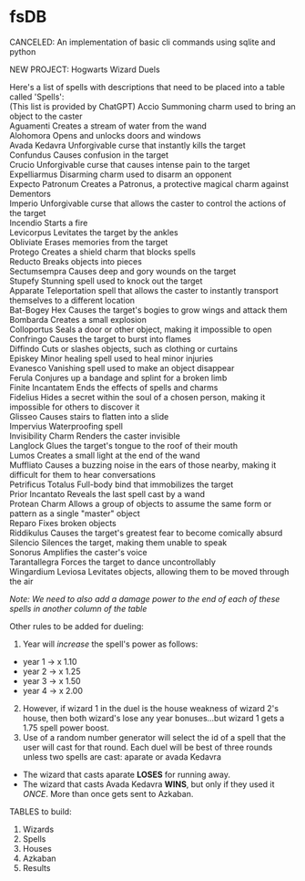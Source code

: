 # fsDB
CANCELED: An implementation of basic cli commands using sqlite and python

NEW PROJECT: Hogwarts Wizard Duels

Here's a list of spells with descriptions that need to be placed into a table called 'Spells':<br>
(This list is provided by ChatGPT)
Accio	              Summoning charm used to bring an object to the caster<br>
Aguamenti     	    Creates a stream of water from the wand<br>
Alohomora	          Opens and unlocks doors and windows<br>
Avada Kedavra	      Unforgivable curse that instantly kills the target<br>
Confundus	          Causes confusion in the target<br>
Crucio	            Unforgivable curse that causes intense pain to the target<br>
Expelliarmus	      Disarming charm used to disarm an opponent<br>
Expecto Patronum	  Creates a Patronus, a protective magical charm against Dementors<br>
Imperio	            Unforgivable curse that allows the caster to control the actions of the target<br>
Incendio	          Starts a fire<br>
Levicorpus	        Levitates the target by the ankles<br>
Obliviate	          Erases memories from the target<br>
Protego	            Creates a shield charm that blocks spells<br>
Reducto	            Breaks objects into pieces<br>
Sectumsempra        Causes deep and gory wounds on the target<br>
Stupefy	            Stunning spell used to knock out the target<br>
Apparate	          Teleportation spell that allows the caster to instantly transport themselves to a different location<br>
Bat-Bogey Hex     	Causes the target's bogies to grow wings and attack them<br>
Bombarda	          Creates a small explosion<br>
Colloportus	        Seals a door or other object, making it impossible to open<br>
Confringo	          Causes the target to burst into flames<br>
Diffindo	          Cuts or slashes objects, such as clothing or curtains<br>
Episkey	            Minor healing spell used to heal minor injuries<br>
Evanesco	          Vanishing spell used to make an object disappear<br>
Ferula	            Conjures up a bandage and splint for a broken limb<br>
Finite Incantatem	  Ends the effects of spells and charms<br>
Fidelius	          Hides a secret within the soul of a chosen person, making it impossible for others to discover it<br>
Glisseo	            Causes stairs to flatten into a slide<br>
Impervius         	Waterproofing spell<br>
Invisibility Charm	Renders the caster invisible<br>
Langlock	          Glues the target's tongue to the roof of their mouth<br>
Lumos	              Creates a small light at the end of the wand<br>
Muffliato	          Causes a buzzing noise in the ears of those nearby, making it difficult for them to hear conversations<br>
Petrificus Totalus	Full-body bind that immobilizes the target<br>
Prior               Incantato	Reveals the last spell cast by a wand<br>
Protean             Charm	Allows a group of objects to assume the same form or pattern as a single "master" object<br>
Reparo	            Fixes broken objects<br>
Riddikulus	        Causes the target's greatest fear to become comically absurd<br>
Silencio	          Silences the target, making them unable to speak<br>
Sonorus	            Amplifies the caster's voice<br>
Tarantallegra	      Forces the target to dance uncontrollably<br>
Wingardium Leviosa	Levitates objects, allowing them to be moved through the air<br>

*Note: We need to also add a damage power to the end of each of these spells in another column of the table*<br>

Other rules to be added for dueling:<br>
1.  Year will *increase* the spell's power as follows:<br>
  - year 1 -> x 1.10<br>
  - year 2 -> x 1.25<br>
  - year 3 -> x 1.50<br>
  - year 4 -> x 2.00<br>
2.  However, if wizard 1 in the duel is the house weakness of wizard 2's house, then both wizard's lose any year bonuses...but wizard 1 gets a 1.75 spell power boost.<br>
3.  Use of a random number generator will select the id of a spell that the user will cast for that round. Each duel will be best of three rounds unless two spells are     cast: aparate or avada Kedavra<br>
  - The wizard that casts aparate **LOSES** for running away.<br>
  - The wizard that casts Avada Kedavra **WINS**, but only if they used it *ONCE*.  More than once gets sent to Azkaban.<br>

TABLES to build:
1. Wizards
2. Spells
3. Houses
4. Azkaban
5. Results
